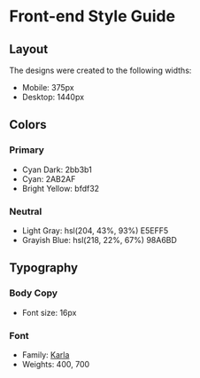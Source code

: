 # Front-end Style Guide

## Layout

The designs were created to the following widths:

- Mobile: 375px
- Desktop: 1440px

## Colors

### Primary

- Cyan Dark: 2bb3b1
- Cyan: 2AB2AF
- Bright Yellow: bfdf32

### Neutral

- Light Gray: hsl(204, 43%, 93%) E5EFF5
- Grayish Blue: hsl(218, 22%, 67%) 98A6BD

## Typography

### Body Copy

- Font size: 16px

### Font

- Family: [Karla](https://fonts.google.com/specimen/Karla)
- Weights: 400, 700